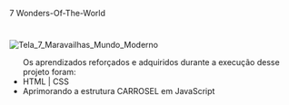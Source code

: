 7 Wonders-Of-The-World

<h1 align="center"></h1>

![Tela_7_Maravailhas_Mundo_Moderno](https://user-images.githubusercontent.com/91540586/198166258-e38e59ac-669f-479f-ba64-bb07bf0c1eca.png)

<ul>Os aprendizados reforçados e adquiridos durante a execução desse projeto foram:
  
  <li>HTML | CSS</li>
  <li>Aprimorando a estrutura CARROSEL em JavaScript</li>
  
</ul>
